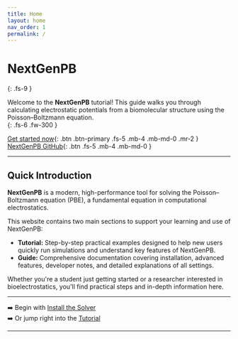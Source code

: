 ```yaml
---
title: Home
layout: home
nav_order: 1
permalink: /
---
```


# NextGenPB
{: .fs-9 }

Welcome to the **NextGenPB** tutorial! This guide walks you through calculating electrostatic potentials from a biomolecular structure using the Poisson–Boltzmann equation.  
{: .fs-6 .fw-300 }

[Get started now](/docs/tutorial/){: .btn .btn-primary .fs-5 .mb-4 .mb-md-0 .mr-2 }
[NextGenPB GitHub][Just the Docs repo]{: .btn .fs-5 .mb-4 .mb-md-0 }

---

## Quick Introduction

**NextGenPB** is a modern, high-performance tool for solving the Poisson–Boltzmann equation (PBE), a fundamental equation in computational electrostatics.

This website contains two main sections to support your learning and use of NextGenPB:

- **Tutorial:** Step-by-step practical examples designed to help new users quickly run simulations and understand key features of NextGenPB.  
- **Guide:** Comprehensive documentation covering installation, advanced features, developer notes, and detailed explanations of all settings.

Whether you're a student just getting started or a researcher interested in bioelectrostatics, you'll find practical steps and in-depth information here.

---

➡️ Begin with [Install the Solver](/docs/guide/installation/index)  
➡️ Or jump right into the [Tutorial](/docs/tutorial/)

---

[Just the Docs repo]: https://github.com/concept-lab/NextGenPB